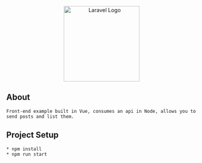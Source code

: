 <p align="center">
  <a href="https://vuejs.org/" target="_blank">
    <img src="https://github.com/Leandrodasilvahuber/home-appliances-frontend/assets/45015902/543d1207-6b19-4e59-bf79-2ffc3add5209" width="200" alt="Laravel Logo">
  </a>
</p>

## About

```
Front-end example built in Vue, consumes an api in Node, allows you to send posts and list them.
```

## Project Setup

```
* npm install
* npm run start
```

